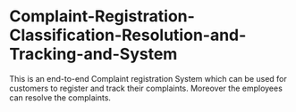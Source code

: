 # Complaint-Registration-Classification-Resolution-and-Tracking-and-System
This is an end-to-end Complaint registration System which can be used for customers to register and track their complaints. Moreover the employees can resolve the complaints.
